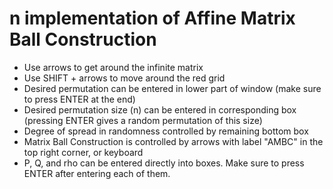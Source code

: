 # n implementation of Affine Matrix Ball Construction

* Use arrows to get around the infinite matrix
* Use SHIFT + arrows to move around the red grid
* Desired permutation can be entered in lower part of window (make sure to press ENTER at the end)
* Desired permutation size (n) can be entered in corresponding box (pressing ENTER gives a random permutation of this size)
* Degree of spread in randomness controlled by remaining bottom box
* Matrix Ball Construction is controlled by arrows with label "AMBC" in the top right corner, or keyboard
* P, Q, and rho can be entered directly into boxes. Make sure to press ENTER after entering each of them.
